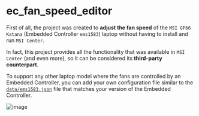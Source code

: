 # ec_fan_speed_editor

First of all, the project was created to **adjust the fan speed** of the `MSI GF66 Katana` (Embedded Controller `ems1583`) laptop without having to install and run `MSI Center`.  

In fact, this project provides all the functionality that was available in `MSI Center` (and even more), so it can be considered its **third-party counterpart**.  

To support any other laptop model where the fans are controlled by an Embedded Controller, you can add your own configuration file similar to the [`data/ems1583.json`](data/ems1583.json) file that matches your version of the Embedded Controller.  
  
  
![image](https://github.com/VadimAspirin/ec_fan_speed_editor/assets/22714352/69e158ae-f5a4-4b1f-8c3b-0a84a7ec7b98)
